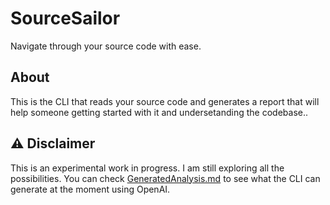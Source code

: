 # SourceSailor

Navigate through your source code with ease.


## About

This is the CLI that reads your source code and generates a report that will help someone getting started with it and undersetanding the codebase..

## :warning: Disclaimer

This is an experimental work in progress. I am still exploring all the possibilities. You can check [GeneratedAnalysis.md](GeneratedAnalysis.md) to see what the CLI can generate at the moment using OpenAI.
